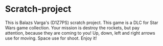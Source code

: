 # Scratch-project

This is Balazs Varga's (D1Z7PS) scratch project.
This game is a DLC for Star Wars game collection.
Your mission is destroy the rockets, but pay attention, because they are coming to you!
Up, down, left and right arrows use for moving.
Space use for shoot.
Enjoy it!


